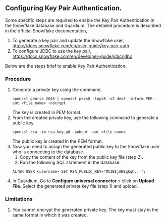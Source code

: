 ## Configuring Key Pair Authentication.

Some specific steps are required to enable the Key Pair Authentication in the Snowflake database 
and Guardium. The detailed procedure is described in the official Snowflake documentation,
1. To generate a key pair and update the Snowflake user, https://docs.snowflake.com/en/user-guide/key-pair-auth
2. To configure JDBC to use the key pair, https://docs.snowflake.com/en/developer-guide/jdbc/jdbc

Below are the steps brief to enable Key Pair Authentication.

### Procedure

1. Generate a private key using the command,
    ```shell
    openssl genrsa 2048 | openssl pkcs8 -topk8 -v2 des3 -inform PEM -out <file_name> -nocrypt 
    ```
   The key is created in PEM format.
2. From the created private key, use the following command to generate a public key.
    ```shell
    openssl rsa -in rsa_key.p8 -pubout -out <file_name> 
    ```
   The public key is created in the PEM format.
3. Now you need to assign the generated public key to the Snowflake user who is connecting to the database.
   1. Copy the content of the key from the public key file (step 2).
   2. Run the following SQL statement in the database.
   ```shell
   ALTER USER <username> SET RSA_PUBLIC_KEY='MIIBIjANBgkqh...';
   ```
4. In Guardium, Go to **Configure universal connector** > click on **Upload File**. Select the 
generated private key file (step 1) and upload.

### Limitations

1. You cannot encrypt the generated private key. The key must stay in the same format in which it was created.

